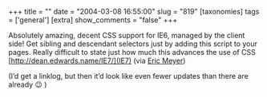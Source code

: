 +++
title = ""
date = "2004-03-08 16:55:00"
slug = "819"
[taxonomies]
tags = ['general']
[extra]
show_comments = "false"
+++

Absolutely amazing, decent <span class="caps">CSS</span> support for <span class="caps">IE6</span>, managed by the client side! Get sibling and descendant selectors just by adding this script to your pages. Really difficult to state just how much this advances the use of CSS  
[http://dean.edwards.name/IE7/](IE7) (via [Eric Meyer](http://www.meyerweb.com/eric/thoughts/200403.html#d06))

(I’d get a linklog, but then it’d look like even fewer updates than there are already 😉 )
